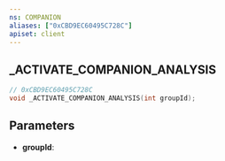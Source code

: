 ```yaml
---
ns: COMPANION
aliases: ["0xCBD9EC60495C728C"]
apiset: client
---
```

## _ACTIVATE_COMPANION_ANALYSIS

```c
// 0xCBD9EC60495C728C
void _ACTIVATE_COMPANION_ANALYSIS(int groupId);
```


## Parameters
* **groupId**:



